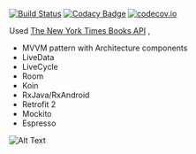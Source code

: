[![Build Status](https://travis-ci.org/rafaelaaraujo/BestSellers-MVVM.svg?branch=master)](https://travis-ci.org/rafaelaaraujo/BestSellers-MVP/) [![Codacy Badge](https://api.codacy.com/project/badge/Grade/61a0eaf0b3c641f7aa001b0a500795e5)](https://www.codacy.com/app/rafaelaaraujo/BestSellers-MVVM?utm_source=github.com&amp;utm_medium=referral&amp;utm_content=rafaelaaraujo/BestSellers&amp;utm_campaign=Badge_Grade) [![codecov.io](https://codecov.io/gh/rafaelaaraujo/BestSellers-MVVM/branch/master/graphs/badge.svg)](https://codecov.io/gh/rafaelaaraujo/BestSellers-MVVM)

Used [The New York Times Books API](https://developer.nytimes.com/books_api.json) , 

- MVVM pattern with Architecture components
- LiveData
- LiveCycle
- Room
- Koin
- RxJava/RxAndroid
- Retrofit 2
- Mockito
- Espresso


![Alt Text](https://github.com/rafaelaaraujo/BestSellers/blob/master/appgif.gif)

